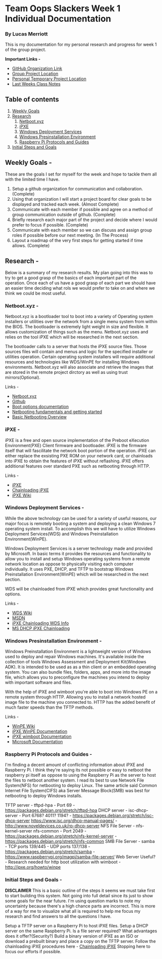 # Team Oops Slackers Week 1 Individual Documentation
### By Lucas Merriott

This is my documentation for my personal research and progress for week 1 of the group project.

**Important Links -**
* [GitHub Organization Link](https://github.com/OopsSlackers)
* [Group Project Location](https://github.com/orgs/OopsSlackers/projects/1)
* [Personal Temporary Project Location](https://github.com/luschool/oopsslackerstemp/projects/1?add_cards_query=is%3Aopen)
* [Last Weeks Class Notes](https://github.com/luschool/oopsslackerstemp/blob/master/Notes.md)

## Table of contents
1. [Weekly Goals](#goals)
2. [Research](#research)
   1. [Netboot.xyz](#netbootxyz)
   1. [iPXE](#ipxe)
   1. [Windows Deployment Services](#wds)
   1. [Windows Presinstallation Environment](#winpe)
   1. [Raspberry Pi Protocols and Guides](#raspbpi)
3. [Initial Steps and Goals](#steps)

<a name="goals"></a>

## Weekly Goals - 

These are the goals I set for myself for the week and hope to tackle them all with the limited time I have.

   1. Setup a github organization for communication and collaboration. (Complete)
   2. Using that organization I will start a project board for clear goals to be displayed and tracked each week. (Almost Complete)
   3. Communicate with each member if possible and agree on a method of group communication outside of github. (Complete)
   4. Briefly research each major part of the project and decide where I would prefer to focus if possible. (Complete) 
   5. Communicate with each member so we can discuss and assign group roles if possible before our next meeting. (In The Process) 
   6. Layout a roadmap of the very first steps for getting started if time allows. (Complete)

<a name="research"></a>

## Research - 

Below is a summary of my research results. My plan going into this was to try to get a good grasp of the basics of each 
important part of the operation. Once each of us have a good grasp of each part we should have an easier time deciding
what rols we would prefer to take on and where we think we could be most useful. 

<a name="netbootxyz"></a>

### Netboot.xyz -  

Netboot.xyz is a bootloader tool to boot into a variety of Operating system installers or utilities over the network from 
a single menu system from within the BIOS. The bootloader is extremely light weight in size and flexible. It allows customization 
of things such as the menu. Netboot.xyz uses and relies on the tool iPXE which will be researched in the next section. 

The bootloader calls to a server that hosts the iPXE source files. Those sources files will contain and menus and logic for
the specified installer or utilities operation. Certain operating system installers will require additional resources
and technologies like WDS/WinPE for installing Windows environments. Netboot.xyz will also associate and retrieve the images 
that are stored in the remote project dirctory as well as using trust mirrors(Optional).

Links - 
* [Netboot.xyz](https://netboot.xyz/)
* [Github](https://github.com/antonym/netboot.xyz)
* [Boot options documentation](http://netbootxyz.readthedocs.io/en/latest/boot-ipxe/)
* [Netbooting fundamentals and getting started](http://networkboot.org/fundamentals/)
* [Basic Netbooting Overview](http://www.opsschool.org/en/latest/netbooting.html)

<a name="ipxe"></a>

### iPXE -  

iPXE is a free and open source implementation of the Preboot eXecution Environment(PXE) Client firmware and bootloader.
iPXE is the firmware itself that will fascilitate the network boot portion of the operation. iPXE can either replace the 
exsisting PXE ROM on your network card, or chainloads into iPXE to obtain the features of iPXE without reflashing. 
iPXE offers additional features over standard PXE such as netbooting through HTTP.

Links -
* [iPXE](http://ipxe.org/start)
* [Chainloading iPXE](http://ipxe.org/howto/chainloading)
* [iPXE Wiki](https://en.wikipedia.org/wiki/IPXE)

<a name="wds"></a>

### Windows Deployment Services -  

While the above technology can be used for a variety of useful reasons, our major focus is remotely 
booting a system and deploying a clean Windows 7 operating system install. To accomplish this 
we will have to utilize Windows Deployment Services(WDS) and Windows Preinstallation Environment(WinPE).

Windows Deployment Services is a server technology made and provided by Microsoft. In basic terms it provides the 
resources and functionality to allow you to install and setup Windows operating systems from a remote network 
location as oppose to physically visiting each computer individually. It uses PXE, DHCP, and TFTP to bootstrap 
Windows Preinstallation Environment(WinPE) which will be researched in the next section.

WDS will be chainloaded from iPXE which provides great functionality and options. 

Links -
* [WDS Wiki](https://en.wikipedia.org/wiki/Windows_Deployment_Services)
* [MSDN](https://msdn.microsoft.com/en-us/library/cc265612.aspx)
* [iPXE Chainloading WDS Info](http://ipxe.org/appnote/chainload_wds)
* [MS DHCP iPXE Chainloading](http://ipxe.org/howto/msdhcp#pxe_chainloading)

<a name="winpe"></a>

### Windows Presinstallation Environment - 

Windows Preinstallation Environment is a lightweight version of Windows used to deploy and repair Windows machines. It's available 
inside the collection of tools Windows Assessment and Deployment Kit(Windows ADK). It is intended to be used as as a thin client or
an embedded operating system. You can also bundle files, folders, apps, and more into the image file, which allows you to preconfigure
the machines you intend to deploy with important software and files. 

With the help of iPXE and wimboot you're able to boot into Windows PE on a remote system through HTTP. Allowing you to install 
a network hosted image file to the machine you connected to. HTTP has the added benefit of much faster speeds than the TFTP methods. 

Links - 
* [WinPE Wiki](https://en.wikipedia.org/wiki/Windows_Preinstallation_Environment)
* [iPXE WinPE Documentation](http://ipxe.org/howto/winpe)
* [iPXE wimboot Documentation](http://ipxe.org/wimboot)
* [Microsoft Documentation](https://docs.microsoft.com/en-us/windows-hardware/manufacture/desktop/winpe-intro)

<a name="raspbpi"></a>

### Raspberry Pi Protocols and Guides -  

I'm finding a decent amount of conflicting information about iPXE and Raspberry Pi. I think they're saying its not possible or easy
to netboot the raspberry pi itself as oppose to using the Raspberry Pi as the server to host the files to netboot another system.
I read its best to use Network File System(NFS) for netbooting to deploy Linux.
The same article said Common Internet File System(CIFS) aka Server Message Block(SMB) was best for netbooting to deploy Windows installs.

TFTP server - tftpd-hpa - Port 69 - https://packages.debian.org/stretch/tftpd-hpa
DHCP server - isc-dhcp-server - Port 6768? 4011? 1194? - https://packages.debian.org/stretch/isc-dhcp-server
https://www.isc.org/dhcp-manual-pages/ - http://www.noveldevices.co.uk/rp-dhcp-server
NFS File Server - nfs-kernel-server nfs-common - Port 2049 - https://packages.debian.org/stretch/nfs-kernel-server - https://packages.debian.org/stretch/nfs-common
SMB File Server - samba - TCP ports 139/445 - UDP ports 137/138 - https://packages.debian.org/stretch/samba - https://www.raspberrypi.org/magpi/samba-file-server/
Web Server Useful? - Research needed for http boot utilization with wimboot - http://ipxe.org/howto/winpe

<a name="steps"></a>

### Initial Steps and Goals -  

**DISCLAIMER** This is a basic outline of the steps it seems we must take first to start building this system. Not going into
full detail since its just to show some goals for the near future. I'm using question marks to note my uncertainty because 
there's a high chance parts are incorrect. This is more of a way for me to visualize what all is required to help me focus 
my research and find answers to all the questions I have. 

Setup a TFTP server on a Raspberry Pi to host iPXE files.
Setup a DHCP server on the same Raspberry Pi.
Is a file server required? What advantages does it offer?(Security?)
Build a binary version of iPXE as an ISO or download a prebuilt binary and place a copy on the TFTP server.
Follow the chainloading iPXE procedures here - [Chainloading iPXE](http://ipxe.org/howto/chainloading)
Stopping here to focus our efforts if possible. 




